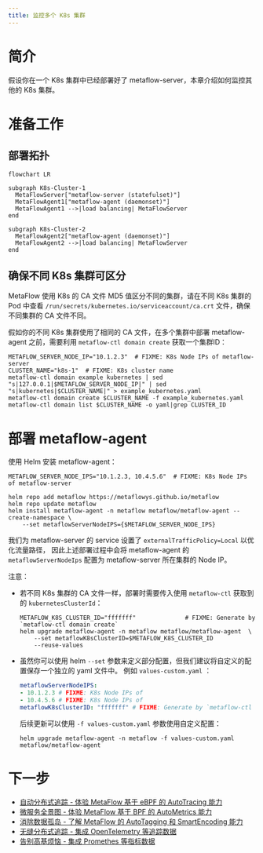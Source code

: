 ```yaml
---
title: 监控多个 K8s 集群
---
```


# 简介

假设你在一个 K8s 集群中已经部署好了 metaflow-server，本章介绍如何监控其他的 K8s 集群。

# 准备工作

## 部署拓扑

```mermaid
flowchart LR

subgraph K8s-Cluster-1
  MetaFlowServer["metaflow-server (statefulset)"]
  MetaFlowAgent1["metaflow-agent (daemonset)"]
  MetaFlowAgent1 -->|load balancing| MetaFlowServer
end

subgraph K8s-Cluster-2
  MetaFlowAgent2["metaflow-agent (daemonset)"]
  MetaFlowAgent2 -->|load balancing| MetaFlowServer
end
```

## 确保不同 K8s 集群可区分

MetaFlow 使用 K8s 的 CA 文件 MD5 值区分不同的集群，请在不同 K8s 集群的 Pod 中查看 `/run/secrets/kubernetes.io/serviceaccount/ca.crt` 文件，确保不同集群的 CA 文件不同。

假如你的不同 K8s 集群使用了相同的 CA 文件，在多个集群中部署 metaflow-agent 之前，需要利用 `metaflow-ctl domain create` 获取一个集群ID：
```console
METAFLOW_SERVER_NODE_IP="10.1.2.3"  # FIXME: K8s Node IPs of metaflow-server
CLUSTER_NAME="k8s-1"  # FIXME: K8s cluster name
metaflow-ctl domain example kubernetes | sed "s|127.0.0.1|$METAFLOW_SERVER_NODE_IP|" | sed "s|kubernetes|$CLUSTER_NAME|" > example_kubernetes.yaml
metaflow-ctl domain create $CLUSTER_NAME -f example_kubernetes.yaml
metaflow-ctl domain list $CLUSTER_NAME -o yaml|grep CLUSTER_ID
```

# 部署 metaflow-agent

使用 Helm 安装 metaflow-agent：
```console
METAFLOW_SERVER_NODE_IPS="10.1.2.3, 10.4.5.6"  # FIXME: K8s Node IPs of metaflow-server

helm repo add metaflow https://metaflowys.github.io/metaflow
helm repo update metaflow
helm install metaflow-agent -n metaflow metaflow/metaflow-agent --create-namespace \
    --set metaflowServerNodeIPS={$METAFLOW_SERVER_NODE_IPS}
```

我们为 metaflow-server 的 service 设置了 `externalTrafficPolicy=Local` 以优化流量路径，
因此上述部署过程中会将 metaflow-agent 的 `metaflowServerNodeIps` 配置为 metaflow-server 所在集群的 Node IP。

注意：
- 若不同 K8s 集群的 CA 文件一样，部署时需要传入使用 `metaflow-ctl` 获取到的 `kubernetesClusterId`：
  ```console
  METAFLOW_K8S_CLUSTER_ID="fffffff"              # FIXME: Generate by `metaflow-ctl domain create`
  helm upgrade metaflow-agent -n metaflow metaflow/metaflow-agent  \
      --set metaflowK8sClusterID=$METAFLOW_K8S_CLUSTER_ID
      --reuse-values
  ```
- 虽然你可以使用 helm `--set` 参数来定义部分配置，但我们建议将自定义的配置保存一个独立的 yaml 文件中。
  例如 `values-custom.yaml` ：
  ```yaml
  metaflowServerNodeIPS:
  - 10.1.2.3 # FIXME: K8s Node IPs of 
  - 10.4.5.6 # FIXME: K8s Node IPs of 
  metaflowK8sClusterID: "fffffff" # FIXME: Generate by `metaflow-ctl 
  ```
  后续更新可以使用 `-f values-custom.yaml` 参数使用自定义配置：
  ```console
  helm upgrade metaflow-agent -n metaflow -f values-custom.yaml metaflow/metaflow-agent
  ```

# 下一步

- [自动分布式追踪 - 体验 MetaFlow 基于 eBPF 的 AutoTracing 能力](../auto-tracing/overview.html)
- [微服务全景图 - 体验 MetaFlow 基于 BPF 的 AutoMetrics 能力](../auto-metrics/overview.html)
- [消除数据孤岛 - 了解 MetaFlow 的 AutoTagging 和 SmartEncoding 能力](../auto-tagging/elimilate-data-silos.html)
- [无缝分布式追踪 - 集成 OpenTelemetry 等追踪数据](../agent-integration/tracing/overview.html)
- [告别高基烦恼 - 集成 Promethes 等指标数据](../agent-integration/metrics/overview.html)

